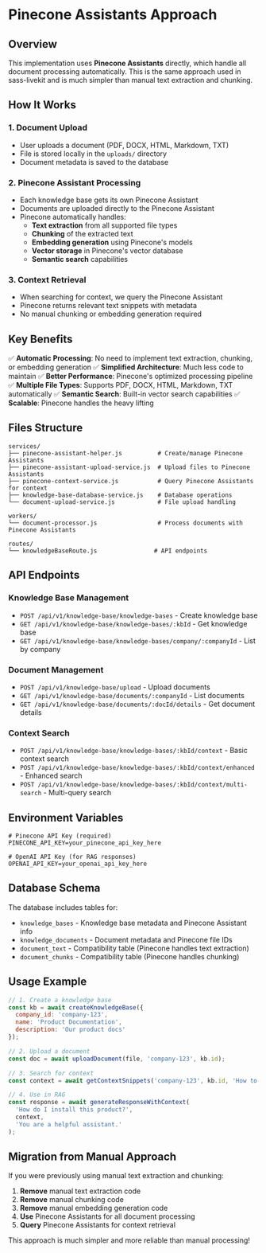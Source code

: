 # Pinecone Assistants Approach

## Overview

This implementation uses **Pinecone Assistants** directly, which handle all document processing automatically. This is the same approach used in sass-livekit and is much simpler than manual text extraction and chunking.

## How It Works

### 1. Document Upload
- User uploads a document (PDF, DOCX, HTML, Markdown, TXT)
- File is stored locally in the `uploads/` directory
- Document metadata is saved to the database

### 2. Pinecone Assistant Processing
- Each knowledge base gets its own Pinecone Assistant
- Documents are uploaded directly to the Pinecone Assistant
- Pinecone automatically handles:
  - **Text extraction** from all supported file types
  - **Chunking** of the extracted text
  - **Embedding generation** using Pinecone's models
  - **Vector storage** in Pinecone's vector database
  - **Semantic search** capabilities

### 3. Context Retrieval
- When searching for context, we query the Pinecone Assistant
- Pinecone returns relevant text snippets with metadata
- No manual chunking or embedding generation required

## Key Benefits

✅ **Automatic Processing**: No need to implement text extraction, chunking, or embedding generation
✅ **Simplified Architecture**: Much less code to maintain
✅ **Better Performance**: Pinecone's optimized processing pipeline
✅ **Multiple File Types**: Supports PDF, DOCX, HTML, Markdown, TXT automatically
✅ **Semantic Search**: Built-in vector search capabilities
✅ **Scalable**: Pinecone handles the heavy lifting

## Files Structure

```
services/
├── pinecone-assistant-helper.js          # Create/manage Pinecone Assistants
├── pinecone-assistant-upload-service.js  # Upload files to Pinecone Assistants
├── pinecone-context-service.js           # Query Pinecone Assistants for context
├── knowledge-base-database-service.js    # Database operations
└── document-upload-service.js            # File upload handling

workers/
└── document-processor.js                 # Process documents with Pinecone Assistants

routes/
└── knowledgeBaseRoute.js                # API endpoints
```

## API Endpoints

### Knowledge Base Management
- `POST /api/v1/knowledge-base/knowledge-bases` - Create knowledge base
- `GET /api/v1/knowledge-base/knowledge-bases/:kbId` - Get knowledge base
- `GET /api/v1/knowledge-base/knowledge-bases/company/:companyId` - List by company

### Document Management
- `POST /api/v1/knowledge-base/upload` - Upload documents
- `GET /api/v1/knowledge-base/documents/:companyId` - List documents
- `GET /api/v1/knowledge-base/documents/:docId/details` - Get document details

### Context Search
- `POST /api/v1/knowledge-base/knowledge-bases/:kbId/context` - Basic context search
- `POST /api/v1/knowledge-base/knowledge-bases/:kbId/context/enhanced` - Enhanced search
- `POST /api/v1/knowledge-base/knowledge-bases/:kbId/context/multi-search` - Multi-query search

## Environment Variables

```env
# Pinecone API Key (required)
PINECONE_API_KEY=your_pinecone_api_key_here

# OpenAI API Key (for RAG responses)
OPENAI_API_KEY=your_openai_api_key_here
```

## Database Schema

The database includes tables for:
- `knowledge_bases` - Knowledge base metadata and Pinecone Assistant info
- `knowledge_documents` - Document metadata and Pinecone file IDs
- `document_text` - Compatibility table (Pinecone handles text extraction)
- `document_chunks` - Compatibility table (Pinecone handles chunking)

## Usage Example

```javascript
// 1. Create a knowledge base
const kb = await createKnowledgeBase({
  company_id: 'company-123',
  name: 'Product Documentation',
  description: 'Our product docs'
});

// 2. Upload a document
const doc = await uploadDocument(file, 'company-123', kb.id);

// 3. Search for context
const context = await getContextSnippets('company-123', kb.id, 'How to install the product?');

// 4. Use in RAG
const response = await generateResponseWithContext(
  'How do I install this product?',
  context,
  'You are a helpful assistant.'
);
```

## Migration from Manual Approach

If you were previously using manual text extraction and chunking:

1. **Remove** manual text extraction code
2. **Remove** manual chunking code  
3. **Remove** manual embedding generation code
4. **Use** Pinecone Assistants for all document processing
5. **Query** Pinecone Assistants for context retrieval

This approach is much simpler and more reliable than manual processing!
